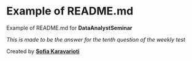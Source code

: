 # Example of README.md
Example of README.md for **DataAnalystSeminar**

*This is made to be the answer for the tenth question of the weekly test*

Created by [**Sofia Karavarioti**](https://gr.linkedin.com/in/sofia-karavarioti-12359116b)
